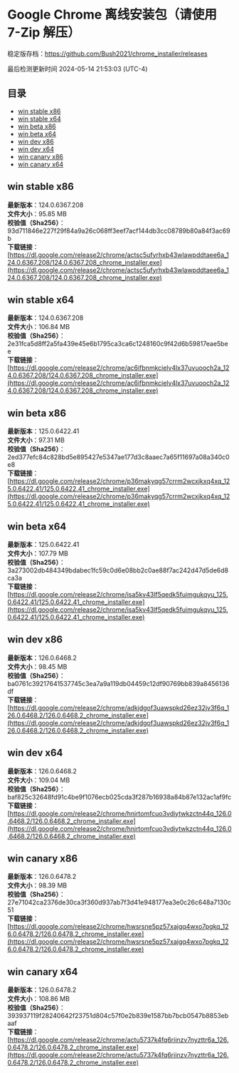 # Google Chrome 离线安装包（请使用 7-Zip 解压）
稳定版存档：<https://github.com/Bush2021/chrome_installer/releases>

最后检测更新时间
2024-05-14 21:53:03 (UTC-4)


## 目录
* [win stable x86](https://github.com/Bush2021/chrome_installer?tab=readme-ov-file#win-stable-x86)
* [win stable x64](https://github.com/Bush2021/chrome_installer?tab=readme-ov-file#win-stable-x64)
* [win beta x86](https://github.com/Bush2021/chrome_installer?tab=readme-ov-file#win-beta-x86)
* [win beta x64](https://github.com/Bush2021/chrome_installer?tab=readme-ov-file#win-beta-x64)
* [win dev x86](https://github.com/Bush2021/chrome_installer?tab=readme-ov-file#win-dev-x86)
* [win dev x64](https://github.com/Bush2021/chrome_installer?tab=readme-ov-file#win-dev-x64)
* [win canary x86](https://github.com/Bush2021/chrome_installer?tab=readme-ov-file#win-canary-x86)
* [win canary x64](https://github.com/Bush2021/chrome_installer?tab=readme-ov-file#win-canary-x64)

## win stable x86
**最新版本**：124.0.6367.208  
**文件大小**：95.85 MB  
**校验值（Sha256）**：93d711846e227f29f84a9a26c068ff3eef7acf144db3cc08789b80a84f3ac69b  
**下载链接**：[https://dl.google.com/release2/chrome/actsc5ufyrhxb43wlawpddtaee6a_124.0.6367.208/124.0.6367.208_chrome_installer.exe](https://dl.google.com/release2/chrome/actsc5ufyrhxb43wlawpddtaee6a_124.0.6367.208/124.0.6367.208_chrome_installer.exe)  

## win stable x64
**最新版本**：124.0.6367.208  
**文件大小**：106.84 MB  
**校验值（Sha256）**：2e31fca5d8ff2a5fa439e45e6b1795ca3ca6c1248160c9f42d6b59817eae5bee  
**下载链接**：[https://dl.google.com/release2/chrome/ac6ifbnmkcielv4lx37uvuooch2a_124.0.6367.208/124.0.6367.208_chrome_installer.exe](https://dl.google.com/release2/chrome/ac6ifbnmkcielv4lx37uvuooch2a_124.0.6367.208/124.0.6367.208_chrome_installer.exe)  

## win beta x86
**最新版本**：125.0.6422.41  
**文件大小**：97.31 MB  
**校验值（Sha256）**：2ed377efc84c828bd5e895427e5347ae177d3c8aaec7a65f11697a08a340c0e8  
**下载链接**：[https://dl.google.com/release2/chrome/p36makyqg57crrm2wcxjkxq4xq_125.0.6422.41/125.0.6422.41_chrome_installer.exe](https://dl.google.com/release2/chrome/p36makyqg57crrm2wcxjkxq4xq_125.0.6422.41/125.0.6422.41_chrome_installer.exe)  

## win beta x64
**最新版本**：125.0.6422.41  
**文件大小**：107.79 MB  
**校验值（Sha256）**：3a273002db484349bdabec1fc59c0d6e08bb2c0ae88f7ac242d47d5de6d8ca3a  
**下载链接**：[https://dl.google.com/release2/chrome/isa5kv43lf5qedk5fuimgukqyu_125.0.6422.41/125.0.6422.41_chrome_installer.exe](https://dl.google.com/release2/chrome/isa5kv43lf5qedk5fuimgukqyu_125.0.6422.41/125.0.6422.41_chrome_installer.exe)  

## win dev x86
**最新版本**：126.0.6468.2  
**文件大小**：98.45 MB  
**校验值（Sha256）**：ba0761c39217641537745c3ea7a9a119db04459c12df90769bb839a8456136df  
**下载链接**：[https://dl.google.com/release2/chrome/adkjdgof3uawspkd26ez32jv3f6q_126.0.6468.2/126.0.6468.2_chrome_installer.exe](https://dl.google.com/release2/chrome/adkjdgof3uawspkd26ez32jv3f6q_126.0.6468.2/126.0.6468.2_chrome_installer.exe)  

## win dev x64
**最新版本**：126.0.6468.2  
**文件大小**：109.04 MB  
**校验值（Sha256）**：baf825c32648fd91c4be9f1076ecb025cda3f287b16938a84b87e132ac1af9fc  
**下载链接**：[https://dl.google.com/release2/chrome/hnjrtomfcuo3vdiytwkzctn44q_126.0.6468.2/126.0.6468.2_chrome_installer.exe](https://dl.google.com/release2/chrome/hnjrtomfcuo3vdiytwkzctn44q_126.0.6468.2/126.0.6468.2_chrome_installer.exe)  

## win canary x86
**最新版本**：126.0.6478.2  
**文件大小**：98.39 MB  
**校验值（Sha256）**：27e71042ca2376de30ca3f360d937ab7f3d41e948177ea3e0c26c648a7130c51  
**下载链接**：[https://dl.google.com/release2/chrome/hwsrsne5pz57xajgq4wxo7pgkq_126.0.6478.2/126.0.6478.2_chrome_installer.exe](https://dl.google.com/release2/chrome/hwsrsne5pz57xajgq4wxo7pgkq_126.0.6478.2/126.0.6478.2_chrome_installer.exe)  

## win canary x64
**最新版本**：126.0.6478.2  
**文件大小**：108.86 MB  
**校验值（Sha256）**：393937119f28240642f23751d804c57f0e2b839e1587bb7bcb0547b8853ebaaf  
**下载链接**：[https://dl.google.com/release2/chrome/actu5737k4fq6riinzv7nyzttr6a_126.0.6478.2/126.0.6478.2_chrome_installer.exe](https://dl.google.com/release2/chrome/actu5737k4fq6riinzv7nyzttr6a_126.0.6478.2/126.0.6478.2_chrome_installer.exe)  

